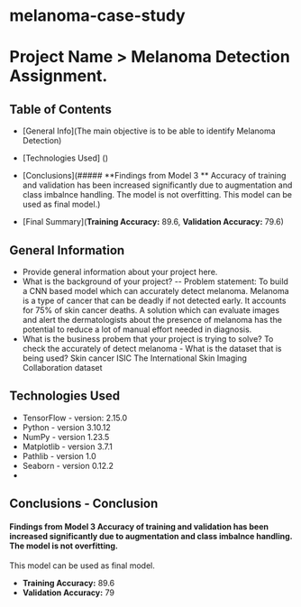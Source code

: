 # melanoma-case-study

# Project Name > Melanoma Detection Assignment. 

## Table of Contents 
* [General Info](The main objective is to be able to identify Melanoma Detection)
* [Technologies Used] ()
* [Conclusions](##### **Findings from Model 3 ** Accuracy of training and validation has been increased significantly due to augmentation and class imbalnce handling. The model is not overfitting. This model can be used as final model.)

* [Final Summary](**Training Accuracy:** 89.6, **Validation Accuracy:** 79.6)

## General Information 
- Provide general information about your project here.
- What is the background of your project?
  -- Problem statement: To build a CNN based model which can accurately detect melanoma. Melanoma is a type of cancer that can be deadly if not detected early. It accounts for 75% of skin cancer deaths. A solution which can evaluate images and alert the dermatologists about the presence of melanoma has the potential to reduce a lot of manual effort needed in diagnosis.
- What is the business probem that your project is trying to solve? To check the accurately of detect melanoma - What is the dataset that is being used? Skin cancer ISIC The International Skin Imaging Collaboration dataset 

## Technologies Used 
  - TensorFlow - version: 2.15.0
  - Python - version 3.10.12
  - NumPy - version 1.23.5
  - Matplotlib - version 3.7.1 
  - Pathlib - version 1.0
  - Seaborn - version 0.12.2
  - 
## Conclusions - Conclusion 
#### **Findings from Model 3** Accuracy of training and validation has been increased significantly due to augmentation and class imbalnce handling. The model is not overfitting. 

This model can be used as final model. 
  - **Training Accuracy:** 89.6
  - **Validation Accuracy:** 79


 

